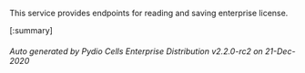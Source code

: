 






This service provides endpoints for reading and saving enterprise license.

[:summary]

###### Auto generated by Pydio Cells Enterprise Distribution v2.2.0-rc2 on 21-Dec-2020
